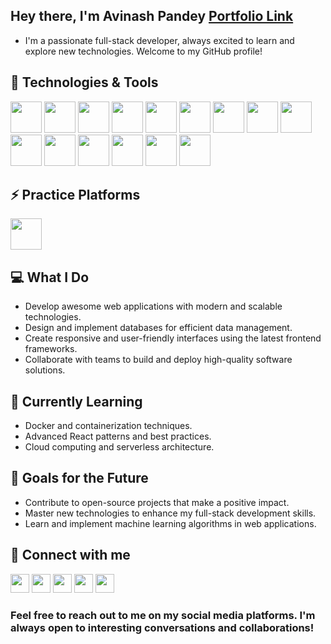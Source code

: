 <!---
Avi2492/Avi2492 is a ✨ special ✨ repository because its `README.md` (this file) appears on your GitHub profile.
You can click the Preview link to take a look at your changes.
--->
<!---
YourGitHubUsername/YourGitHubUsername is a ✨ special ✨ repository because its `README.md` (this file) appears on your GitHub profile.
You can click the Preview link to take a look at your changes.
--->
## Hey there, I'm Avinash Pandey [Portfolio Link](https://avi2492.github.io/AvinashPortfolio/)

- I'm a passionate full-stack developer, always excited to learn and explore new technologies. Welcome to my GitHub profile!

## 🚀 Technologies & Tools

<img src="https://upload.wikimedia.org/wikipedia/commons/thumb/3/38/HTML5_Badge.svg/800px-HTML5_Badge.svg.png" height="50" width="50">
<img src="https://upload.wikimedia.org/wikipedia/commons/thumb/6/62/CSS3_logo.svg/1024px-CSS3_logo.svg.png" height="50" width="50">
<img src="https://upload.wikimedia.org/wikipedia/commons/6/6a/JavaScript-logo.png" height="50" width="50">
<img src="https://www.cdnlogo.com/logos/t/34/tailwind-css.svg" height="50" width="50">
<img src="https://upload.wikimedia.org/wikipedia/commons/thumb/a/a7/React-icon.svg/539px-React-icon.svg.png" height="50" width="50">
<img src="https://miro.medium.com/v2/resize:fit:500/1*tOI6UC5EaS2fPItCesI-AQ.png" height="50" width="50">
<img src="https://miro.medium.com/v2/resize:fit:1400/1*i2fRBk3GsYLeUk_Rh7AzHw.png" height="50" width="50">
<img src="https://upload.wikimedia.org/wikipedia/commons/thumb/7/7e/Node.js_logo_2015.svg/2560px-Node.js_logo_2015.svg.png" height="50" width="50">
<img src="https://upload.wikimedia.org/wikipedia/commons/thumb/9/93/MongoDB_Logo.svg/2560px-MongoDB_Logo.svg.png" height="50" width="50">
<img src="https://upload.wikimedia.org/wikipedia/commons/thumb/3/37/Firebase_Logo.svg/1280px-Firebase_Logo.svg.png" height="50" width="50">
<img src="https://d7umqicpi7263.cloudfront.net/img/product/3812abab-c621-473c-9638-eab3d8401a9c.png" height="50" width="50">
<img src="https://logowik.com/content/uploads/images/vercel1868.jpg" height="50" width="50">
<img src="https://download.logo.wine/logo/Netlify/Netlify-Logo.wine.png" height="50" width="50">
<img src="https://1000logos.net/wp-content/uploads/2020/09/Java-Logo.png" height="50" width="50">
<img src="https://upload.wikimedia.org/wikipedia/commons/thumb/e/e0/Git-logo.svg/1280px-Git-logo.svg.png" height="50" width="50">

## ⚡ Practice Platforms

[<img src="https://hrcdn.net/fcore/assets/work/header/hackerrank_logo-21e2867566.svg" height="50" width="50">](https://www.hackerrank.com/profile/avinashpandey241)


## 💻 What I Do

- Develop awesome web applications with modern and scalable technologies.
- Design and implement databases for efficient data management.
- Create responsive and user-friendly interfaces using the latest frontend frameworks.
- Collaborate with teams to build and deploy high-quality software solutions.

## 🌱 Currently Learning

- Docker and containerization techniques.
- Advanced React patterns and best practices.
- Cloud computing and serverless architecture.

## 🎯 Goals for the Future

- Contribute to open-source projects that make a positive impact.
- Master new technologies to enhance my full-stack development skills.
- Learn and implement machine learning algorithms in web applications.

## 📲 Connect with me

[<img src="https://upload.wikimedia.org/wikipedia/commons/thumb/c/ca/LinkedIn_logo_initials.png/600px-LinkedIn_logo_initials.png" height="30" width="30">](https://www.linkedin.com/in/avinash-pandey2492/)
[<img src="https://upload.wikimedia.org/wikipedia/commons/9/95/Twitter_new_X_logo.png" height="30" width="30">](https://twitter.com/Avinash2492)
[<img src="https://github.githubassets.com/assets/GitHub-Mark-ea2971cee799.png" height="30" width="30">](https://github.com/Avi2492)
[<img src="https://upload.wikimedia.org/wikipedia/commons/thumb/e/e7/Instagram_logo_2016.svg/2048px-Instagram_logo_2016.svg.png" height="30" width="30">](https://www.instagram.com/avinash._.pandey.2492/)
[<img src="https://upload.wikimedia.org/wikipedia/commons/thumb/7/7e/Gmail_icon_%282020%29.svg/2560px-Gmail_icon_%282020%29.svg.png" height="30" width="30">](mailto:avinashpandey2492002@gmail.com)

### Feel free to reach out to me on my social media platforms. I'm always open to interesting conversations and collaborations!
